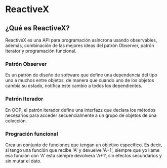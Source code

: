 # ReactiveX

## ¿Qué es ReactiveX?
ReactiveX es una API para programación asíncrona usando observables, además, combinación de las mejores ideas del patrón Observer, patrón Iterator y programación funcional.

### Patrón Observer
Es un patrón de diseño de software que define una dependencia del tipo uno a muchos entre objetos, de manera que cuando uno de los objetos cambia su estado, notifica este cambio a todos los dependientes.

### Patrón Iterador
En OOP, el patrón iterador define una interfazz que declara los métodos necesarios para acceder secuencialmente a un grupo de objetos de una colección.

### Progración funcional
Crea un conjunto de funciones que tengan un objetivo específico. Es decir, si tengo una función que recibe 'A' y devuelve 'A+1', siempre que yo llame esa función con 'A' esta siempre devolvera 'A+1', sin efectos secundarios y sin mutar el dato.
